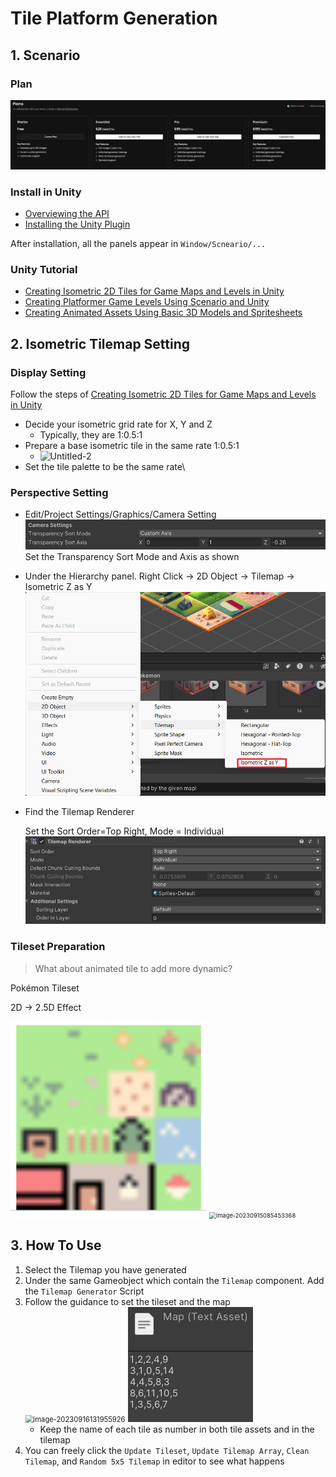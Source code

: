 # Tile Platform Generation

## 1. Scenario 

### Plan

![image-20230912100151560](README.assets/image-20230912100151560.png)

### Install in Unity

- [Overviewing the API](https://help.scenario.com/overviewing-the-api)
- [Installing the Unity Plugin](https://help.scenario.com/installing-the-unity-plugin)

After installation, all the panels appear in `Window/Scneario/...`

### Unity Tutorial

- [Creating Isometric 2D Tiles for Game Maps and Levels in Unity](https://help.scenario.com/creating-isometric-2d-tiles-for-game-maps-and-levels-in-unity-a-comprehensive-guide)
- [Creating Platformer Game Levels Using Scenario and Unity](https://help.scenario.com/creating-platformer-game-levels-using-scenario-and-unity)
- [Creating Animated Assets Using Basic 3D Models and Spritesheets](https://help.scenario.com/creating-animated-assets-using-basic-3d-models-and-spritesheets)

## 2. Isometric Tilemap Setting

### Display Setting

Follow the steps of [Creating Isometric 2D Tiles for Game Maps and Levels in Unity](https://help.scenario.com/creating-isometric-2d-tiles-for-game-maps-and-levels-in-unity-a-comprehensive-guide)

- Decide your isometric grid rate for X, Y and Z
  - Typically, they are 1:0.5:1
- Prepare a base isometric tile in the same rate 1:0.5:1
  - ![Untitled-2](https://help.scenario.com/hs-fs/hubfs/Untitled-2.png?width=688&height=297&name=Untitled-2.png)	
- Set the tile palette to be the same rate\

### Perspective Setting

- Edit/Project Settings/Graphics/Camera Setting
  ![image-20230916124529336](README.assets/image-20230916124529336.png)
  Set the Transparency Sort Mode and Axis as shown

- Under the Hierarchy panel. Right Click -> 2D Object -> Tilemap -> Isometric Z as Y
  <img src="README.assets/image-20230916124711030.png" alt="image-20230916124711030" style="zoom:67%;" />

- Find the Tilemap Renderer

  Set the Sort Order=Top Right, Mode = Individual
  <img src="README.assets/image-20230916124618887.png" alt="image-20230916124618887" style="zoom:67%;" />

### Tileset Preparation

> What about animated tile to add more dynamic?

Pokémon Tileset

2D -> 2.5D Effect

<img src="README.assets/image-20230915052746806.png" alt="image-20230915052746806" style="zoom:67%;" />	<img src="Scneario_AIGC.assets/image-20230915085453368.png" alt="image-20230915085453368" style="zoom:67%;" />

## 3. How To Use

1. Select the Tilemap you have generated
2. Under the same Gameobject which contain the `Tilemap` component. Add the `Tilemap Generator` Script
3. Follow the guidance to set the tileset and the map
   <img src="Scneario_AIGC.assets/image-20230916131955926.png" alt="image-20230916131955926" style="zoom:80%;" />
   ![image-20230916132038580](README.assets/image-20230916132038580.png)
   - Keep the name of each tile as number in both tile assets and in the tilemap
4. You can freely click the `Update Tileset`, `Update Tilemap Array`, `Clean Tilemap`, and `Random 5x5 Tilemap` in editor to see what happens

 
